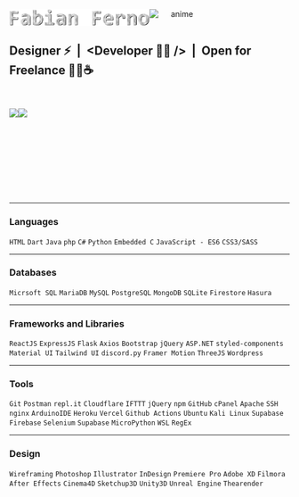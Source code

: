 <center>
    <span style="display:flex;">  
        <img src="https://github.com/fabianferno/fabianferno/blob/main/name.gif?raw=true" width="50%" href="https://fabianferno.wordpress.com/" alt="hello">
        <img src="https://user-images.githubusercontent.com/57835412/140383106-67f3554b-86df-42b4-aa26-82840835db27.gif"  width="20%"  alt="anime">
    </span>
</center>
<h2>Designer ⚡&nbsp;&nbsp;|&nbsp;&nbsp;&lt;Developer 🐱‍👤 /&gt;&nbsp;&nbsp;|&nbsp;&nbsp;Open for Freelance 🧑‍💼☕ </h2>

<br>

<p style="display:flex;" align="left">
    <img src="http://github-readme-streak-stats.herokuapp.com?user=fabianferno&theme=blux&&background=0d1117&border=444" height="155">
    <img src="https://github-readme-stats.vercel.app/api?username=fabianferno&show_icons=true&title_color=018596&icon_color=00E1F7FF&bg_color=0d1117&text_color=FFF&border_color=444&count_private=true" height="155">
</p>

---

### Languages

`HTML` `Dart` `Java` `php` `C#` `Python` `Embedded C` `JavaScript - ES6` `CSS3/SASS`

---

### Databases

`Micrsoft SQL` `MariaDB` `MySQL` `PostgreSQL` `MongoDB` `SQLite` `Firestore` `Hasura`

---

### Frameworks and Libraries

`ReactJS` `ExpressJS` `Flask` `Axios` `Bootstrap` `jQuery` `ASP.NET` `styled-components` `Material UI` `Tailwind UI` `discord.py` `Framer Motion` `ThreeJS` `Wordpress`

---

### Tools

`Git` `Postman` `repl.it` `Cloudflare` `IFTTT` `jQuery` `npm` `GitHub` `cPanel` `Apache` `SSH` `nginx` `ArduinoIDE` `Heroku` `Vercel` `Github Actions` `Ubuntu` `Kali Linux` `Supabase` `Firebase` `Selenium` `Supabase` `MicroPython` `WSL` `RegEx`

---

### Design

`Wireframing` `Photoshop` `Illustrator` `InDesign` `Premiere Pro` `Adobe XD` `Filmora` `After Effects` `Cinema4D` `Sketchup3D` `Unity3D` `Unreal Engine` `Thearender`
